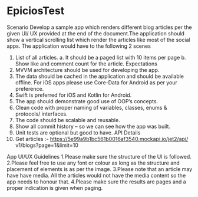 # EpiciosTest

Scenario
Develop a sample app which renders different blog articles per the given UI/ UX provided at the end of the document.The application should show a vertical scrolling list which render the articles like most of the social apps. The application would have to the following 2 scenes
1. List of all articles.
a. It should be a paged list with 10 items per page b. Show like and comment count for the article.
Expectations
1. MVVM architecture should be used for developing the app.
2. The data should be cached in the application and should be available offline. For iOS apps please use Core-Data for Android as per your preference.
3. Swift is preferred for iOS and Kotlin for Android.
4. The app should demonstrate good use of OOP’s concepts.
5. Clean code with proper naming of variables, classes, enums & protocols/ interfaces.
6. The code should be scalable and reusable.
7. Show all commit history – so we can see how the app was built.
8. Unit tests are optional but good to have.
API Details
1. Get articles :- https://5e99a9b1bc561b0016af3540.mockapi.io/jet2/api/ v1/blogs?page=1&limit=10
  
App UI/UX Guidelines
1.Please make sure the structure of the UI is followed.
2.Please feel free to use any font or colour as long as the structure and placement of elements is as per the image.
3.Please note that an article may have have media. All the articles would not have the media content so the app needs to honour that.
4.Please make sure the results are pages and a proper indication is given when paging.
 
